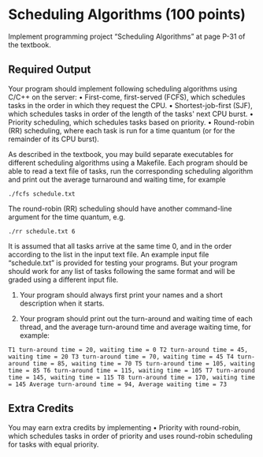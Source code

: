 # Scheduling Algorithms (100 points)

Implement programming project “Scheduling Algorithms” at page P-31 of the textbook.


## Required Output

Your program should implement following scheduling algorithms using C/C++ on the
server:
  • First-come, first-served (FCFS), which schedules tasks in the order in which they
request the CPU.
  • Shortest-job-first (SJF), which schedules tasks in order of the length of the tasks'
next CPU burst.
  • Priority scheduling, which schedules tasks based on priority.
  • Round-robin (RR) scheduling, where each task is run for a time quantum (or for
the remainder of its CPU burst).

As described in the textbook, you may build separate executables for different
scheduling algorithms using a Makefile. Each program should be able to read a text file
of tasks, run the corresponding scheduling algorithm and print out the average
turnaround and waiting time, for example

`./fcfs schedule.txt`

The round-robin (RR) scheduling should have another command-line argument for the
time quantum, e.g.

`./rr schedule.txt 6`

It is assumed that all tasks arrive at the same time 0, and in the order according to the
list in the input text file. An example input file “schedule.txt” is provided for testing
your programs. But your program should work for any list of tasks following the same
format and will be graded using a different input file.

1. Your program should always first print your names and a short description
when it starts.

2. Your program should print out the turn-around and waiting time of each thread,
and the average turn-around time and average waiting time, for example:

`T1 turn-around time = 20, waiting time = 0
T2 turn-around time = 45, waiting time = 20
T3 turn-around time = 70, waiting time = 45
T4 turn-around time = 85, waiting time = 70
T5 turn-around time = 105, waiting time = 85
T6 turn-around time = 115, waiting time = 105
T7 turn-around time = 145, waiting time = 115
T8 turn-around time = 170, waiting time = 145
Average turn-around time = 94, Average waiting time = 73`


## Extra Credits

You may earn extra credits by implementing
• Priority with round-robin, which schedules tasks in order of priority and uses
round-robin scheduling for tasks with equal priority.
